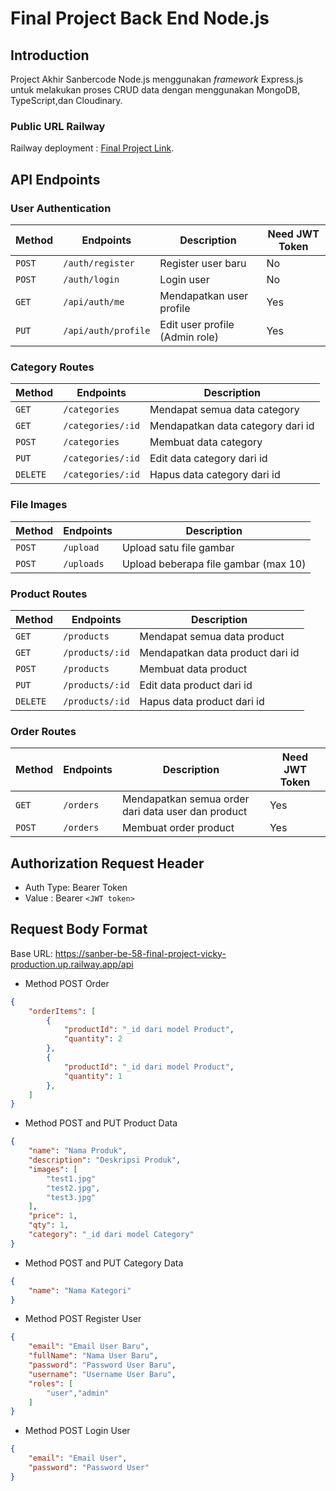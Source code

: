 # Final Project Back End Node.js

## Introduction

Project Akhir Sanbercode Node.js menggunakan _framework_ Express.js untuk melakukan proses CRUD data dengan menggunakan MongoDB, TypeScript,dan Cloudinary.

### Public URL Railway

Railway deployment : [Final Project Link](https://sanber-be-58-final-project-vicky-production.up.railway.app/api).

## API Endpoints

### User Authentication

| Method | Endpoints           | Description                          |  Need JWT Token|
| ------ | ------------------- | ------------------------------------ | -----|
| `POST` | `/auth/register`    | Register user baru | No                  |
| `POST` | `/auth/login`       | Login user     | No       |
| `GET`  | `/api/auth/me`      | Mendapatkan user profile |  Yes |
| `PUT`  | `/api/auth/profile` | Edit user profile (Admin role)  |Yes |

### Category Routes

|Method|Endpoints|Description|
|---| ---| ---|
| `GET`   | `/categories`   | Mendapat semua data category   |
|`GET`|`/categories/:id`| Mendapatkan data category dari id |
|`POST`|`/categories`|Membuat data category|
|`PUT`|`/categories/:id`| Edit data category dari id |
|`DELETE`|`/categories/:id`| Hapus data category dari id |

### File Images

|Method|Endpoints|Description|
|---| ---| ---|
| `POST`   | `/upload`   | Upload satu file gambar   |
| `POST`|`/uploads`|Upload beberapa file gambar (max 10)|

### Product Routes

|Method|Endpoints|Description|
|---| ---| ---|
|  `GET`  | `/products`   |  Mendapat semua data product  |
|`GET`|`/products/:id`| Mendapatkan data product dari id |
|`POST`|`/products`|Membuat data product|
|`PUT`|`/products/:id`| Edit data product dari id |
|`DELETE`|`/products/:id`| Hapus data product dari id |

### Order Routes

|Method|Endpoints|Description|  Need JWT Token|
|---| ---| ---|---|
|  `GET`  |  `/orders`  | Mendapatkan semua order dari data user dan product | Yes  |
|`POST`|`/orders`| Membuat order product | Yes |

## Authorization Request Header

* Auth Type: Bearer Token
* Value : Bearer `<JWT token>`

## Request Body Format

Base URL: <https://sanber-be-58-final-project-vicky-production.up.railway.app/api>

* Method POST Order

```json
{
    "orderItems": [
        {
            "productId": "_id dari model Product",
            "quantity": 2
        },
        {
            "productId": "_id dari model Product",
            "quantity": 1
        },
    ]
}
```

* Method POST and PUT Product Data

```json
{
    "name": "Nama Produk",
    "description": "Deskripsi Produk",
    "images": [
        "test1.jpg"
        "test2.jpg",
        "test3.jpg"
    ],
    "price": 1,
    "qty": 1,
    "category": "_id dari model Category"
}
```

* Method POST and PUT Category Data

```json
{
    "name": "Nama Kategori"
}
```

* Method POST Register User

```json
{
    "email": "Email User Baru",
    "fullName": "Nama User Baru",
    "password": "Password User Baru",
    "username": "Username User Baru",
    "roles": [
        "user","admin"
    ]
}
```

* Method POST Login User

```json
{
    "email": "Email User",
    "password": "Password User"
}
```
